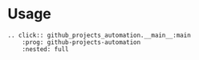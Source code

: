 # Usage

```{eval-rst}
.. click:: github_projects_automation.__main__:main
    :prog: github-projects-automation
    :nested: full
```
